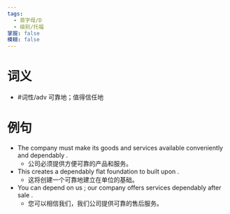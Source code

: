 ```yaml
---
tags:
  - 首字母/D
  - 级别/托福
掌握: false
模糊: false
---
```

# 词义
- #词性/adv  可靠地；值得信任地
# 例句
- The company must make its goods and services available conveniently and dependably .
	- 公司必须提供方便可靠的产品和服务。
- This creates a dependably flat foundation to built upon .
	- 这将创建一个可靠地建立在单位的基础。
- You can depend on us ; our company offers services dependably after sale .
	- 您可以相信我们，我们公司提供可靠的售后服务。
